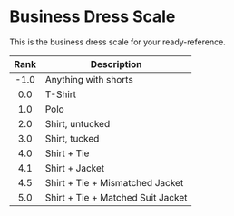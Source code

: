 # Business Dress Scale

This is the business dress scale for your ready-reference.


Rank | Description
:---: | --- 
-1.0 | Anything with shorts
0.0 | T-Shirt
1.0 | Polo
2.0 | Shirt, untucked
3.0 | Shirt, tucked
4.0 | Shirt + Tie
4.1 | Shirt + Jacket
4.5 | Shirt + Tie + Mismatched Jacket
5.0  | Shirt + Tie + Matched Suit Jacket
